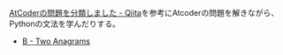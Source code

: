[AtCoderの問題を分類しました - Qiita](https://qiita.com/KoyanagiHitoshi/items/32dc42d8c5ee75339e54)を参考にAtcoderの問題を解きながら、Pythonの文法を学んだりする。

- [B - Two Anagrams](https://atcoder.jp/contests/abc082/tasks/abc082_b)
